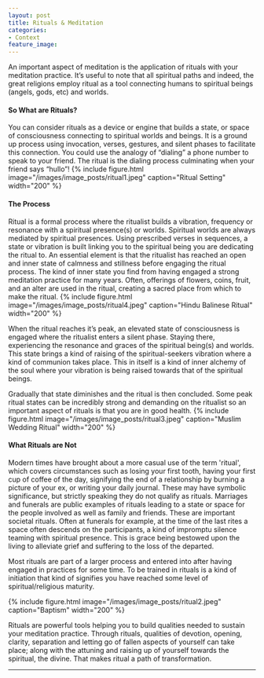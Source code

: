 ```yaml
---
layout: post
title: Rituals & Meditation 
categories:
- Context
feature_image: 
---
```


An important aspect of meditation is the application of rituals with your meditation practice. It’s useful to note that all spiritual paths and indeed, the great religions employ ritual as a tool connecting humans to spiritual beings (angels, gods, etc) and worlds. 

#### So What are Rituals?
You can consider rituals as a device or engine that builds a state, or space of consciousness connecting to spiritual worlds and beings. It is a ground up process using invocation, verses, gestures, and silent phases to facilitate this connection. You could use the analogy of “dialing” a phone number to speak to your friend. The ritual is the dialing process culminating when your friend says “hullo”!
{% include figure.html image="/images/image_posts/ritual1.jpeg" caption="Ritual Setting" width="200" %}

#### The Process
Ritual is a formal process where the ritualist builds a vibration, frequency or resonance with a spiritual presence(s) or worlds. Spiritual worlds are always mediated by spiritual presences. Using prescribed verses in sequences, a state or vibration is built linking you to the spiritual being you are dedicating the ritual to. An essential element is that the ritualist has reached an open and inner state of calmness and stillness before engaging the ritual process. The kind of inner state you find from having engaged a strong meditation practice for many years. Often, offerings of flowers, coins, fruit, and an alter are used in the ritual, creating a sacred place from which to make the ritual. {% include figure.html image="/images/image_posts/ritual4.jpeg" caption="Hindu Balinese Ritual" width="200" %}

When the ritual reaches it’s peak, an elevated state of consciousness is engaged where the ritualist enters a silent phase. Staying there, experiencing the resonance and graces of the spiritual being(s) and worlds. This state brings a kind of raising of the spiritual-seekers vibration where a kind of communion takes place. This in itself is a kind of inner alchemy of the soul where your vibration is being raised towards that of the spiritual beings. 

Gradually that state diminishes and the ritual is then concluded. Some peak ritual states can be incredibly strong and demanding on the ritualist so an important aspect of rituals is that you are in good health. {% include figure.html image="/images/image_posts/ritual3.jpeg" caption="Muslim Wedding Ritual" width="200" %}

#### What Rituals are Not
Modern times have brought about a more casual use of the term 'ritual', which covers circumstances such as losing your first tooth, having your first cup of coffee of the day, signifying the end of a relationship by burning a picture of your ex, or writing your daily journal. These may have symbolic significance, but strictly speaking they do not qualify as rituals. Marriages and funerals are public examples of rituals leading to a state or space for the people involved as well as family and friends. These are important societal rituals. Often at funerals for example, at the time of the last rites a space often descends on the participants, a kind of impromptu silence teaming with spiritual presence. This is grace being bestowed upon the living to alleviate grief and suffering to the loss of the departed. 

Most rituals are part of a larger process and entered into after having engaged in practices for some time. To be trained in rituals is a kind of initiation that kind of signifies you have reached some level of spiritual/religious maturity.  

{% include figure.html image="/images/image_posts/ritual2.jpeg" caption="Baptism" width="200" %}

Rituals  are powerful tools helping you to build qualities needed to sustain your meditation practice. Through rituals, qualities of devotion, opening, clarity, separation and letting go of fallen aspects of yourself can take place; along with the attuning and raising up of yourself towards the spiritual, the divine. That makes ritual a path of transformation.

--- 